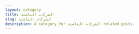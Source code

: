 ```yaml
---
layout: category
title: الشركات الناشئة
slug: الشركات الناشئة
description: A category for الشركات الناشئة related posts.
---
```


